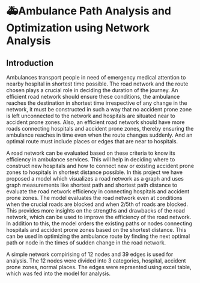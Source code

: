 <!--
  TO DO:
  1. Repository Contents section
  2. Attach the image of the final table
  3. Remove the Gephi_report.docx file and attach a gdrive link for it here
  4. Mention the other contributors
  5. Mention the tools used
  6. Mention about the future scope
  7. Complete with a thank you note
  8. Add description, not here in About option
-->

# 🚑Ambulance Path Analysis and Optimization using Network Analysis

## Introduction
<p>Ambulances transport people in need of emergency medical attention to nearby hospital in shortest time possible. The road network and the route chosen plays a crucial role in deciding
the duration of the journey. An efficient road network should ensure these conditions, the ambulance reaches the destination in shortest time irrespective of any change in the network, it
must be constructed in such a way that no accident prone zone is left unconnected to the network and hospitals are situated near to accident prone zones. Also, an efficient road network 
should have more roads connecting hospitals and accident prone zones, thereby ensuring the ambulance reaches in time even when the route changes suddenly. And an optimal route must include places or edges that are near to hospitals.</p>

<p>A road network can be evaluated based on these criteria to know its efficiency in ambulance services. This will help in deciding where to construct new hospitals and how to connect new
or existing accident prone zones to hospitals in shortest distance possible. In this project we have proposed a model which visualizes a road network as a graph and uses graph measurements like shortest path and shortest path distance to evaluate the road network efficiency in connecting hospitals and accident prone zones. The model evaluates the road network even at conditions when the crucial roads are blocked and when 2/5th of roads are blocked. This provides more insights on the strengths and drawbacks of the road network, which can be used to improve the efficiency of the road network. In addition to this, the model orders the existing paths or nodes connecting hospitals and accident prone zones based on the shortest distance. This can be used in optimizing the ambulance route by finding the next optimal path
or node in the times of sudden change in the road network.</p>

A simple network compirising of 12 nodes and 39 edges is used for analysis. The 12 nodes were divided into 3 categories, hospital, accident prone zones, normal places. The edges were reprsented using excel table, which was fed into the model for analysis.
